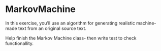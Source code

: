 # MarkovMachine


In this exercise, you’ll use an algorithm for generating realistic machine-made text from an original source text.

Help finish the Markov Machine class- then write test to check functionallity.

